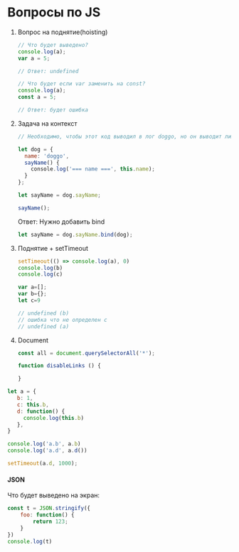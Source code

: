 # Вопросы по JS


1. Вопрос на поднятие(hoisting)
    ```js
    // Что будет выведено?
    console.log(a);
    var a = 5;
    
    // Ответ: undefined
    ```
    ```js
    // Что будет если var заменить на const?
    console.log(a);
    const a = 5;
    
    // Ответ: будет ошибка
    ```

2. Задача на контекст
    ```js
    // Необходимо, чтобы этот код выводил в лог doggo, но он выводит лишь undefined.
    
    let dog = {
      name: 'doggo',
      sayName() {
        console.log('=== name ===', this.name);
      }
    };
    
    let sayName = dog.sayName;
    
    sayName();
    ```
    Ответ: Нужно добавить bind
    ```js
    let sayName = dog.sayName.bind(dog);
    ```



4. Поднятие + setTimeout
    ```js
    setTimeout(() => console.log(a), 0)
    console.log(b)
    console.log(c)
    
    var a=[];
    var b={};
    let c=9
    
    // undefined (b)
    // ошибка что не определен c
    // undefined (a)
    ```

6. Document
    ```js
    const all = document.querySelectorAll('*');
    
    function disableLinks () {
    
    }
    
    ```

```js
let a = {
   b: 1,
   c: this.b,
   d: function() { 
     console.log(this.b)
   },
}

console.log('a.b', a.b)
console.log('a.d', a.d())

setTimeout(a.d, 1000);
```


#### JSON

Что будет выведено на экран:
```js
const t = JSON.stringify({
    foo: function() {
        return 123;
    }
})
console.log(t)
```